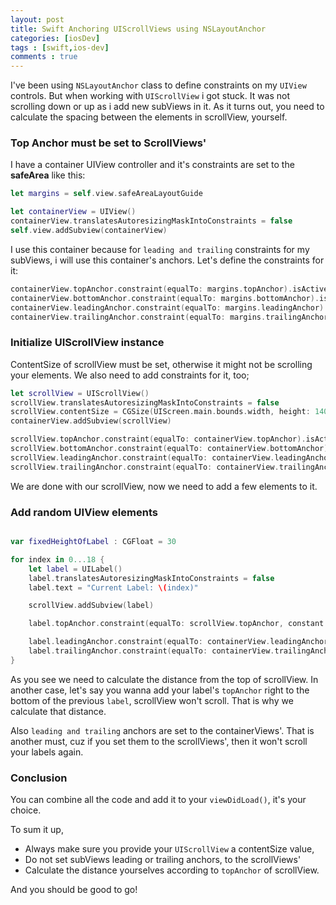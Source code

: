 ```yaml
---
layout: post
title: Swift Anchoring UIScrollViews using NSLayoutAnchor  
categories: [iosDev]
tags : [swift,ios-dev]
comments : true
---
```


I've been using `NSLayoutAnchor` class to define constraints on my `UIView` controls. But when working with `UIScrollView` i got stuck. It was not scrolling down or up as i add new subViews in it. As it turns out, you need to calculate the spacing between the elements in scrollView, yourself.

### Top Anchor must be set to ScrollViews'

I have a container UIView controller and it's constraints are  set to the **safeArea** like this: 

```swift
let margins = self.view.safeAreaLayoutGuide

let containerView = UIView()
containerView.translatesAutoresizingMaskIntoConstraints = false
self.view.addSubview(containerView)
``` 

I use this container because for `leading and trailing` constraints for my subViews, i will use this container's anchors. Let's define the constraints for it:

```swift
containerView.topAnchor.constraint(equalTo: margins.topAnchor).isActive = true
containerView.bottomAnchor.constraint(equalTo: margins.bottomAnchor).isActive = true
containerView.leadingAnchor.constraint(equalTo: margins.leadingAnchor).isActive = true
containerView.trailingAnchor.constraint(equalTo: margins.trailingAnchor).isActive = true
```

### Initialize UIScrollView instance

ContentSize of scrollView must be set, otherwise it might not be scrolling your elements. We also need to add constraints for it, too;

```swift
let scrollView = UIScrollView()
scrollView.translatesAutoresizingMaskIntoConstraints = false
scrollView.contentSize = CGSize(UIScreen.main.bounds.width, height: 1400)
containerView.addSubview(scrollView)

scrollView.topAnchor.constraint(equalTo: containerView.topAnchor).isActive = true
scrollView.bottomAnchor.constraint(equalTo: containerView.bottomAnchor).isActive = true
scrollView.leadingAnchor.constraint(equalTo: containerView.leadingAnchor).isActive = true
scrollView.trailingAnchor.constraint(equalTo: containerView.trailingAnchor).isActive = true
```

We are done with our scrollView, now we need to add a few elements to it.

### Add random UIView elements

```swift

var fixedHeightOfLabel : CGFloat = 30

for index in 0...18 {
    let label = UILabel()
    label.translatesAutoresizingMaskIntoConstraints = false
    label.text = "Current Label: \(index)"

    scrollView.addSubview(label)

    label.topAnchor.constraint(equalTo: scrollView.topAnchor, constant: CGFloat(index) * fixedHeightOfLabel).isActive = true // we calculate the distance from the top of scrollView, ourselves

    label.leadingAnchor.constraint(equalTo: containerView.leadingAnchor).isActive = true
    label.trailingAnchor.constraint(equalTo: containerView.trailingAnchor).isActive = true
}
```

As you see we need to calculate the distance from the top of scrollView. In another case, let's say you wanna add your label's `topAnchor` right to the bottom of the previous `label`, scrollView won't scroll. That is why we calculate that distance.

Also `leading and trailing` anchors are set to the containerViews'. That is another must, cuz if you set them to the scrollViews', then it won't scroll your labels again. 


### Conclusion

You can combine all the code and add it to your `viewDidLoad()`, it's your choice.

To sum it up,

- Always make sure you provide your `UIScrollView` a contentSize value,
- Do not set subViews leading or trailing anchors, to the scrollViews'
- Calculate the distance yourselves according to `topAnchor` of scrollView.

And you should be good to go!